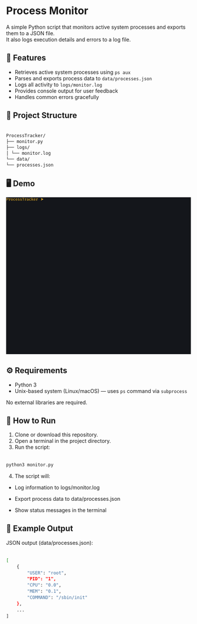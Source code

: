 
# Process Monitor

A simple Python script that monitors active system processes and exports them to a JSON file.  
It also logs execution details and errors to a log file.

## 🧰 Features

- Retrieves active system processes using `ps aux`
- Parses and exports process data to `data/processes.json`
- Logs all activity to `logs/monitor.log`
- Provides console output for user feedback
- Handles common errors gracefully

## 📁 Project Structure

```

ProcessTracker/
├── monitor.py
├── logs/
│ └── monitor.log
└── data/
└── processes.json

```

## 🖥️ Demo

![Demo of Process Monitor](media/ProcessTracker.gif)


## ⚙️ Requirements

- Python 3
- Unix-based system (Linux/macOS) — uses `ps` command via `subprocess`

No external libraries are required.

## 🚀 How to Run

1. Clone or download this repository.
2. Open a terminal in the project directory.
3. Run the script:

```bash

python3 monitor.py

```

4. The script will:

- Log information to logs/monitor.log

- Export process data to data/processes.json

- Show status messages in the terminal

## 📝 Example Output

  JSON output (data/processes.json):

```bash

[
    {
        "USER": "root",
        "PID": "1",
        "CPU": "0.0",
        "MEM": "0.1",
        "COMMAND": "/sbin/init"
    },
    ...
]

```
